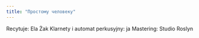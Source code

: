 ```yaml
---
title: "Простому человеку"
---
```

Recytuje: Ela Żak
Klarnety i automat perkusyjny: ja
Mastering: Studio Roslyn
